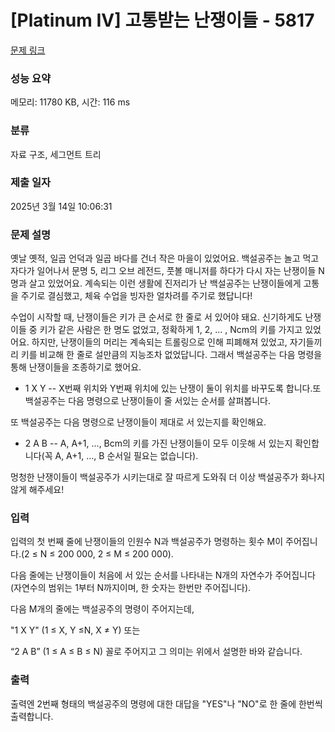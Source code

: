 # [Platinum IV] 고통받는 난쟁이들 - 5817 

[문제 링크](https://www.acmicpc.net/problem/5817) 

### 성능 요약

메모리: 11780 KB, 시간: 116 ms

### 분류

자료 구조, 세그먼트 트리

### 제출 일자

2025년 3월 14일 10:06:31

### 문제 설명

<p>옛날 옛적, 일곱 언덕과 일곱 바다를 건너 작은 마을이 있었어요. 백설공주는 놀고 먹고 자다가 일어나서 문명 5, 리그 오브 레전드, 풋볼 매니저를 하다가 다시 자는 난쟁이들 N명과 살고 있었어요. 계속되는 이런 생활에 진저리가 난 백설공주는 난쟁이들에게 고통을 주기로 결심했고, 체육 수업을 빙자한 얼차려를 주기로 했답니다!</p>

<p>수업이 시작할 때, 난쟁이들은 키가 큰 순서로 한 줄로 서 있어야 돼요. 신기하게도 난쟁이들 중 키가 같은 사람은 한 명도 없었고, 정확하게 1, 2, ... , Ncm의 키를 가지고 있었어요. 하지만, 난쟁이들의 머리는 계속되는 트롤링으로 인해 피폐해져 있었고, 자기들끼리 키를 비교해 한 줄로 설만큼의 지능조차 없었답니다. 그래서 백설공주는 다음 명령을 통해 난쟁이들을 조종하기로 했어요.</p>

<ul>
	<li>1 X Y -- X번째 위치와 Y번째 위치에 있는 난쟁이 둘이 위치를 바꾸도록 합니다.또 백설공주는 다음 명령으로 난쟁이들이 줄 서있는 순서를 살펴봅니다.</li>
</ul>

<p>또 백설공주는 다음 명령으로 난쟁이들이 제대로 서 있는지를 확인해요.</p>

<ul>
	<li>2 A B -- A, A+1, ..., Bcm의 키를 가진 난쟁이들이 모두 이웃해 서 있는지 확인합니다(꼭 A, A+1, ..., B 순서일 필요는 없습니다).</li>
</ul>

<p>멍청한 난쟁이들이 백설공주가 시키는대로 잘 따르게 도와줘 더 이상 백설공주가 화나지 않게 해주세요!</p>

### 입력 

 <p>입력의 첫 번째 줄에 난쟁이들의 인원수 N과 백설공주가 명령하는 횟수 M이 주어집니다.(2 ≤ N ≤ 200 000, 2 ≤ M ≤ 200 000).</p>

<p>다음 줄에는 난쟁이들이 처음에 서 있는 순서를 나타내는 N개의 자연수가 주어집니다(자연수의 범위는 1부터 N까지이며, 한 숫자는 한번만 주어집니다).</p>

<p>다음 M개의 줄에는 백설공주의 명령이 주어지는데, </p>

<p>"1 X Y" (1 ≤ X, Y ≤N, X ≠ Y) 또는</p>

<p>“2 A B” (1 ≤ A ≤ B ≤ N) 꼴로 주어지고 그 의미는 위에서 설명한 바와 같습니다.</p>

### 출력 

 <p>출력엔 2번째 형태의 백설공주의 명령에 대한 대답을 "YES"나 "NO"로 한 줄에 한번씩 출력합니다.</p>

